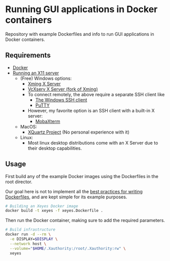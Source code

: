 # Running GUI applications in Docker containers

Repository with example Dockerfiles and info to run GUI applications in Docker containers.

## Requirements

- [Docker](https://www.docker.com/)
- [Running an X11 server](https://x.org/wiki/)
  - (Free) Windows options:
      - [Xming X Server](https://sourceforge.net/projects/vcxsrv/)
      - [VcXserv X Server (fork of Xming)](https://sourceforge.net/projects/vcxsrv/)
      - To connect remotely, the above require a separate SSH client like
        - [The Windows SSH client](https://docs.microsoft.com/en-us/windows-server/administration/openssh/openssh_install_firstuse?tabs=gui#install-openssh-for-windows)
        - [PuTTY](https://www.putty.org/)
      - However, my favorite option is an SSH client with a built-in X server:
        - [MobaXterm](https://mobaxterm.mobatek.net/)
  - MacOS:
    - [XQuartz Project](https://www.xquartz.org/) (No personal experience with it)
  - Linux:
    - Most linux desktop distributions come with an X Server due to their desktop capabilities.

## Usage
First build any of the example Docker images using the Dockerfiles in the root director.

Our goal here is not to implement all the [best practices for writing Dockerfiles](https://docs.docker.com/develop/develop-images/dockerfile_best-practices/), 
and are kept simple for its example purposes.

```bash
# Building an Xeyes Docker image
docker build -t xeyes -f xeyes.Dockerfile .
```

Then run the Docker container, making sure to add the required parameters.
```bash
# Build infrastructure
docker run -d --rm \
  -e DISPLAY=$DISPLAY \
  --network host \
  --volume="$HOME/.Xauthority:/root/.Xauthority:rw" \
  xeyes
```

